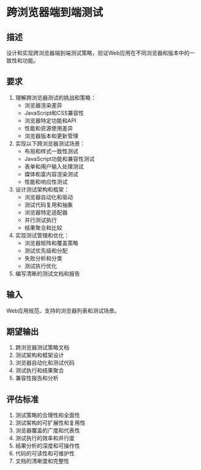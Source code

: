 # 跨浏览器端到端测试

## 描述
设计和实现跨浏览器端到端测试策略，验证Web应用在不同浏览器和版本中的一致性和功能。

## 要求
1. 理解跨浏览器测试的挑战和策略：
   - 浏览器渲染差异
   - JavaScript和CSS兼容性
   - 浏览器特定功能和API
   - 性能和资源使用差异
   - 浏览器版本和更新管理
2. 实现以下跨浏览器测试场景：
   - 布局和样式一致性测试
   - JavaScript功能和兼容性测试
   - 表单和用户输入处理测试
   - 媒体和富内容渲染测试
   - 性能和响应性测试
3. 设计测试架构和框架：
   - 浏览器自动化和驱动
   - 测试代码复用和抽象
   - 浏览器特定适配器
   - 并行测试执行
   - 结果聚合和比较
4. 实现测试管理和优化：
   - 浏览器矩阵和覆盖策略
   - 测试优先级和分配
   - 失败分析和分类
   - 测试执行优化
5. 编写清晰的测试文档和报告

## 输入
Web应用规范、支持的浏览器列表和测试场景。

## 期望输出
1. 跨浏览器测试策略文档
2. 测试架构和框架设计
3. 浏览器自动化和测试代码
4. 测试执行和结果聚合
5. 兼容性报告和分析

## 评估标准
1. 测试策略的合理性和全面性
2. 测试架构的可扩展性和复用性
3. 浏览器覆盖的广度和代表性
4. 测试执行的效率和并行度
5. 结果分析的深度和可操作性
6. 代码的可读性和可维护性
7. 文档的清晰度和完整性